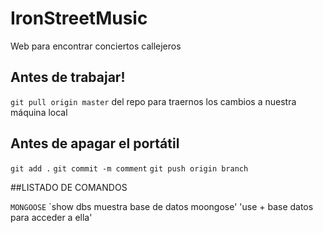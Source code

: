 # IronStreetMusic
Web para encontrar conciertos callejeros


## Antes de trabajar!
`git pull origin master` del repo para traernos los cambios a nuestra máquina local

## Antes de apagar el portátil
`git add .`
`git commit -m comment`
`git push origin branch`


##LISTADO DE COMANDOS

`MONGOOSE`
`show dbs muestra base de datos moongose'
'use + base datos para acceder a ella'